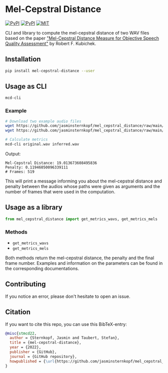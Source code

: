 # Mel-Cepstral Distance

[![PyPI](https://img.shields.io/pypi/v/mel-cepstral-distance.svg)](https://pypi.python.org/pypi/mel-cepstral-distance)
[![PyPI](https://img.shields.io/pypi/pyversions/mel-cepstral-distance.svg)](https://pypi.python.org/pypi/mel-cepstral-distance)
[![MIT](https://img.shields.io/github/license/jasminsternkopf/mel_cepstral_distance.svg)](LICENSE)

CLI and library to compute the mel-cepstral distance of two WAV files based on the paper ["Mel-Cepstral Distance Measure for Objective Speech Quality Assessment"](https://ieeexplore.ieee.org/document/407206) by Robert F. Kubichek.

## Installation

```sh
pip install mel-cepstral-distance --user
```

## Usage as CLI

```sh
mcd-cli
```

### Example

```sh
# Download two example audio files
wget https://github.com/jasminsternkopf/mel_cepstral_distance/raw/main/examples/similar_audios/original.wav
wget https://github.com/jasminsternkopf/mel_cepstral_distance/raw/main/examples/similar_audios/inferred.wav

# Calculate metrics
mcd-cli original.wav inferred.wav
```

Output:

```text
Mel-Cepstral Distance: 19.013673608495836
Penalty: 0.11946050096339111
# Frames: 519
```

This will print a message informing you about the mel-cepstral distance and penalty between the audios whose paths were given as arguments and the number of frames that were used in the computation.

## Usage as a library

```py
from mel_cepstral_distance import get_metrics_wavs, get_metrics_mels
```

### Methods

- `get_metrics_wavs`
- `get_metrics_mels`

Both methods return the mel-cepstral distance, the penalty and the final frame number. Examples and information on the parameters can be found in the corresponding documentations.

## Contributing

If you notice an error, please don't hesitate to open an issue.

## Citation

If you want to cite this repo, you can use this BibTeX-entry:

```bibtex
@misc{stmcd22,
  author = {Sternkopf, Jasmin and Taubert, Stefan},
  title = {mel-cepstral-distance},
  year = {2022},
  publisher = {GitHub},
  journal = {GitHub repository},
  howpublished = {\url{https://github.com/jasminsternkopf/mel_cepstral_distance}}
}
```
